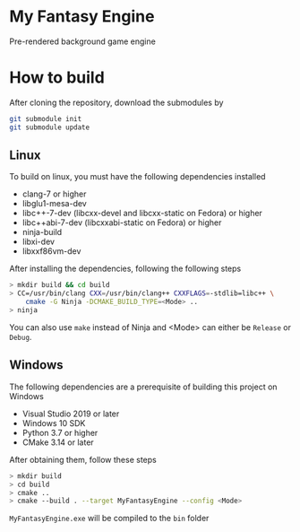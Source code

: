 # My Fantasy Engine

Pre-rendered background game engine
 

# How to build 

After cloning the repository, download the submodules by 

```bash
git submodule init
git submodule update
```

## Linux
To build on linux, you must have the following dependencies installed
- clang-7 or higher
- libglu1-mesa-dev
- libc++-7-dev (libcxx-devel and libcxx-static on Fedora) or higher
- libc++abi-7-dev (libcxxabi-static on Fedora) or higher
- ninja-build
- libxi-dev
- libxxf86vm-dev

After installing the dependencies, following the following steps 
```bash
> mkdir build && cd build 
> CC=/usr/bin/clang CXX=/usr/bin/clang++ CXXFLAGS=-stdlib=libc++ \
    cmake -G Ninja -DCMAKE_BUILD_TYPE=<Mode> ..
> ninja
```
You can also use `make` instead of Ninja and \<Mode\> can either be `Release` or `Debug`.

## Windows
The following dependencies are a prerequisite of building this project on Windows
- Visual Studio 2019 or later
- Windows 10 SDK
- Python 3.7 or higher
- CMake 3.14 or later

After obtaining them, follow these steps 
```bash
> mkdir build 
> cd build 
> cmake ..
> cmake --build . --target MyFantasyEngine --config <Mode>
```

`MyFantasyEngine.exe` will be compiled to the 	`bin` folder
